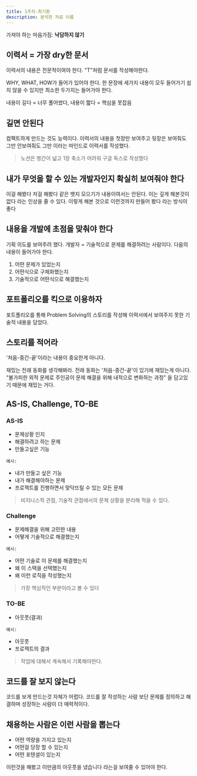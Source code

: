 ```yaml
---
title: 1주차-최기환
description: 분석한 자료 이름
---
```


가져야 하는 마음가짐: **낙담하지 않기**

## 이력서 = 가장 dry한 문서

이력서의 내용은 전문적이여야 한다. "T"처럼 문서를 작성해야한다.

WHY, WHAT, HOW가 들어가 있어야 한다. 한 문장에 세가지 내용이 모두 들어가기 쉽지 않을 수 있지만 최소한 두가지는 들어가야 한다.

내용이 길다 = 너무 풀어썼다, 내용이 짧다 = 핵심을 못잡음

## 길면 안된다

컴팩트하게 만드는 것도 능력이다. 이력서의 내용을 첫장만 보여주고 뒷장은 보여줘도 그만 안보여줘도 그만 이라는 마인드로 이력서를 작성했다.

> 노션은 행간이 넓고 1장 축소가 어려워 구글 독스로 작성했다

## 내가 무엇을 할 수 있는 개발자인지 확실히 보여줘야 한다

이걸 해봤다 저걸 해봤다 같은 뱃지 모으기가 내용이여서는 안된다. 이는 깊게 해본것이 없다 라는 인상을 줄 수 있다. 이렇게 해본 것으로 이런것까지 만들어 봤다 라는 방식이 좋다

## 내용을 개발에 초점을 맞춰야 한다

기획 의도를 보여주려 했다. 개발자 = 기술적으로 문제를 해결하려는 사람이다. 다음의 내용이 들어가야 한다.

1. 어떤 문제가 있었는지
2. 어떤식으로 구체화했는지
3. 기술적으로 어떤식으로 해결했는지

## 포트폴리오를 킥으로 이용하자

포트폴리오를 통해 Problem Solving의 스토리를 작성해 이력서에서 보여주지 못한 기술적 내용을 담았다.

## 스토리를 적어라

'처음-중간-끝'이라는 내용이 중요한게 아니다.

재밌는 전래 동화를 생각해봐라. 전래 동화는 '처음-중간-끝'이 있기에 재밌는게 아니다. "불가피한 외적 문제로 주인공이 문제 해결을 위해 내적으로 변화하는 과정" 을 담고있기 때문에 재밌는 거다.

## AS-IS, Challenge, TO-BE

### AS-IS

- 문제상황 인지
- 해결하려고 하는 문제
- 만들고싶은 기능

`예시:`

- 내가 만들고 싶은 기능
- 내가 해결해야하는 문제
- 프로젝트를 진행하면서 맞닥뜨릴 수 있는 모든 문제

> 비지니스적 관점, 기술적 관점에서의 문제 상황을 분리해 적을 수 있다.

### Challenge

- 문제해결을 위해 고민한 내용
- 어떻게 기술적으로 해결했는지

`예시:`

- 어떤 기술로 이 문제를 해결했는지
- 왜 이 스택을 선택했는지
- 왜 이런 로직을 작성했는지

> 가장 핵심적인 부분이라고 볼 수 있다

### TO-BE

- 아웃풋(결과)

`예시:`

- 아웃풋
- 프로젝트의 결과

> 작업에 대해서 계속해서 기록해야한다.

## 코드를 잘 보지 않는다

코드를 보게 만드는것 자체가 어렵다. 코드를 잘 작성하는 사람 보단 문제를 정의하고 해결하며 성장하는 사람이 더 매력적이다.

## 채용하는 사람은 이런 사람을 뽑는다

- 어떤 역량을 가지고 있는지
- 어떤걸 당장 할 수 있는지
- 어떤 포텐셜이 있는지

이런것을 해봤고 이만큼의 아웃풋을 냈습니다 라는걸 보여줄 수 있어야 한다.
